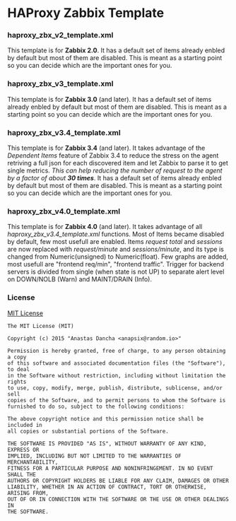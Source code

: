 HAProxy Zabbix Template
=======================

### haproxy_zbx_v2_template.xml
This template is for **Zabbix 2.0**.
It has a default set of items already enbled by default but most of them are disabled.
This is meant as a starting point so you can decide which are the important ones for you.

### haproxy_zbx_v3_template.xml
This template is for **Zabbix 3.0** (and later).
It has a default set of items already enbled by default but most of them are disabled.
This is meant as a starting point so you can decide which are the important ones for you.

### haproxy_zbx_v3.4_template.xml
This template is for **Zabbix 3.4** (and later).
It takes advantage of the *Dependent Items* feature of Zabbix 3.4 to reduce the stress on the agent
retriving a full json for each discovered item and let Zabbix to parse it to get single metrics.
*This can help reducing the number of request to the agent by a factor of  about* ***30 times***.
It has a default set of items already enbled by default but most of them are disabled.
This is meant as a starting point so you can decide which are the important ones for you.

### haproxy_zbx_v4.0_template.xml
This template is for **Zabbix 4.0** (and later).
It takes advantage of all *haproxy_zbx_v3.4_template.xml* functions. Most of Items became disabled
by default, few most usefull are enabled. Items *request total* and *sessions* are now replaced 
with *request/minute* and *sessions/minute*, and its type is changed from Numeric(unsigned) to
Numeric(float). Few graphs are added, most usefull are "frontend req/min", "frontend traffic".
Trigger for backend servers is divided from single (when state is not UP) to separate alert level
on DOWN/NOLB (Warn) and MAINT/DRAIN (Info).

### License

[MIT License](http://opensource.org/licenses/MIT)

    The MIT License (MIT)
    
    Copyright (c) 2015 "Anastas Dancha <anapsix@random.io>"
    
    Permission is hereby granted, free of charge, to any person obtaining a copy
    of this software and associated documentation files (the "Software"), to deal
    in the Software without restriction, including without limitation the rights
    to use, copy, modify, merge, publish, distribute, sublicense, and/or sell
    copies of the Software, and to permit persons to whom the Software is
    furnished to do so, subject to the following conditions:
    
    The above copyright notice and this permission notice shall be included in
    all copies or substantial portions of the Software.
    
    THE SOFTWARE IS PROVIDED "AS IS", WITHOUT WARRANTY OF ANY KIND, EXPRESS OR
    IMPLIED, INCLUDING BUT NOT LIMITED TO THE WARRANTIES OF MERCHANTABILITY,
    FITNESS FOR A PARTICULAR PURPOSE AND NONINFRINGEMENT. IN NO EVENT SHALL THE
    AUTHORS OR COPYRIGHT HOLDERS BE LIABLE FOR ANY CLAIM, DAMAGES OR OTHER
    LIABILITY, WHETHER IN AN ACTION OF CONTRACT, TORT OR OTHERWISE, ARISING FROM,
    OUT OF OR IN CONNECTION WITH THE SOFTWARE OR THE USE OR OTHER DEALINGS IN
    THE SOFTWARE.
